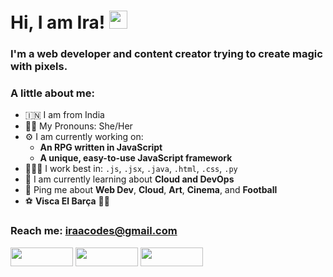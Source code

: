 # Hi, I am Ira! <img src="https://github.com/TheDudeThatCode/TheDudeThatCode/blob/master/Assets/Hi.gif" width="29px">
### I'm a web developer and content creator trying to create magic with pixels. 

### A little about me:
- 🇮🇳  I am from India
- 👧🏻  My Pronouns: She/Her
- ⚙️  I am currently working on:
  *  **An RPG written in JavaScript**
  *  **A unique, easy-to-use JavaScript framework**
- 🧑🏻‍💻  I work best in: `.js`, `.jsx`, `.java`, `.html`, `.css`, `.py`
- 🌱  I am currently learning about **Cloud and DevOps**
- 💬  Ping me about **Web Dev**, **Cloud**, **Art**, **Cinema**, and **Football**
- ⚽️  **Visca El Barça** 🔵🔴

### Reach me: iraacodes@gmail.com
<img src="https://img.shields.io/badge/Instagram-E4405F?style=for-the-badge&logo=instagram&logoColor=white" height="30px" width="100px">
<img src="https://img.shields.io/badge/LinkedIn-0077B5?style=for-the-badge&logo=linkedin&logoColor=white" height="30px" width="100px"> 
<img src="https://img.shields.io/badge/X-000000?style=for-the-badge&logo=x&logoColor=white" height="30px" width="100px">
<!--
**Kheeraaa/kheeraaa** is a ✨ _special_ ✨ repository because its `README.md` (this file) appears on your GitHub profile.

Here are some ideas to get you started:

- 🔭 I’m currently working on ...
- 🌱 I’m currently learning ...
- 👯 I’m looking to collaborate on ...
- 🤔 I’m looking for help with ...
- 💬 Ask me about ...
- 📫 How to reach me: ...
- 😄 Pronouns: ...
- ⚡ Fun fact: ...
-->
